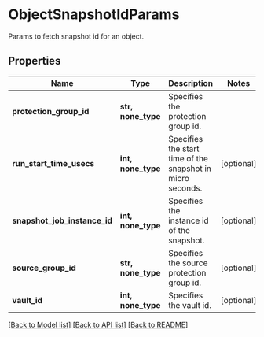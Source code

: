 # ObjectSnapshotIdParams

Params to fetch snapshot id for an object.

## Properties
Name | Type | Description | Notes
------------ | ------------- | ------------- | -------------
**protection_group_id** | **str, none_type** | Specifies the protection group id. | 
**run_start_time_usecs** | **int, none_type** | Specifies the start time of the snapshot in micro seconds. | [optional] 
**snapshot_job_instance_id** | **int, none_type** | Specifies the instance id of the snapshot. | [optional] 
**source_group_id** | **str, none_type** | Specifies the source protection group id. | [optional] 
**vault_id** | **int, none_type** | Specifies the vault id. | [optional] 

[[Back to Model list]](../README.md#documentation-for-models) [[Back to API list]](../README.md#documentation-for-api-endpoints) [[Back to README]](../README.md)


